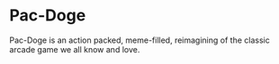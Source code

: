 # Pac-Doge
Pac-Doge is an action packed, meme-filled, reimagining of the classic arcade game we all know and love.
